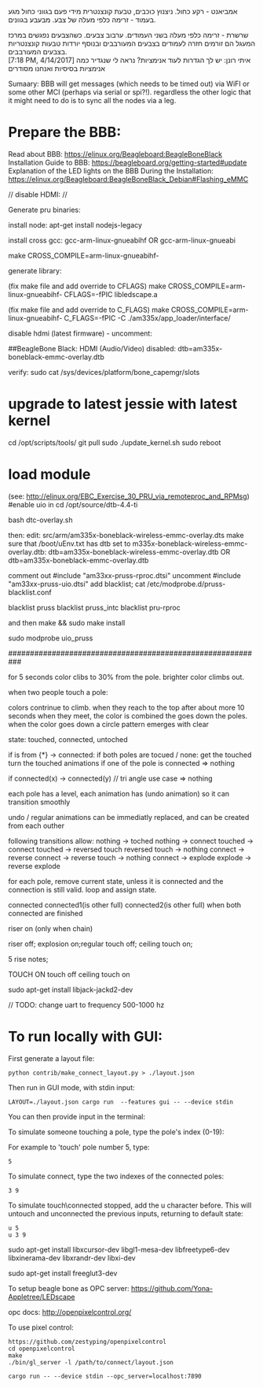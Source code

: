                         



אמביאנט - רקע כחול. ניצנוץ כוכבים, טבעת קונצנטרית מידי פעם בגווני כחול
מגע בעמוד - זרימה כלפי מעלה של צבע. מבעבע בגוונים.

שרשרת - זרימה כלפי מעלה בשני העמודים. ערבוב צבעים.
כשהצבעים נפגשים במרכז המעגל הם זורמים חזרה לעמודים בצבעים המעורבבים ובנוסף יורדות טבעות קונצנטריות בצבעים המעורבבים.                        
[7:18 PM, 4/14/2017] איתי רונן: יש לך הגדרות לעוד אנימציות? נראה לי שנגדיר כמה אנימציות בסיסיות ואנחנו מסודרים



Sumaary:
BBB will get messages (which needs to be timed out) via WiFI or some other MCI (perhaps via serial or spi?!).
regardless the other logic that it might need to do is to sync all the nodes via a leg.


# Prepare the BBB:
Read about BBB: https://elinux.org/Beagleboard:BeagleBoneBlack
Installation Guide to BBB: https://beagleboard.org/getting-started#update
Explanation of the LED lights on the BBB During the Installation: https://elinux.org/Beagleboard:BeagleBoneBlack_Debian#Flashing_eMMC

// disable HDMI:
// 

Generate pru binaries:

install node: apt-get install nodejs-legacy

install cross gcc: gcc-arm-linux-gnueabihf OR gcc-arm-linux-gnueabi

make CROSS_COMPILE=arm-linux-gnueabihf- 

generate library:

(fix make file and add override to CFLAGS)
make CROSS_COMPILE=arm-linux-gnueabihf- CFLAGS=-fPIC libledscape.a

(fix make file and add override to C_FLAGS)
make CROSS_COMPILE=arm-linux-gnueabihf- C_FLAGS=-fPIC -C ./am335x/app_loader/interface/

disable hdmi (latest firmware) - uncomment:

##BeagleBone Black: HDMI (Audio/Video) disabled:
dtb=am335x-boneblack-emmc-overlay.dtb


verify:
sudo cat /sys/devices/platform/bone_capemgr/slots



# upgrade to latest jessie with latest kernel
cd /opt/scripts/tools/
git pull
sudo ./update_kernel.sh
sudo reboot

# load module
(see: http://elinux.org/EBC_Exercise_30_PRU_via_remoteproc_and_RPMsg)
#enable uio in
cd /opt/source/dtb-4.4-ti

bash dtc-overlay.sh

then:
edit:  src/arm/am335x-boneblack-wireless-emmc-overlay.dts
make sure that /boot/uEnv.txt has dtb set to m335x-boneblack-wireless-emmc-overlay.dtb:
dtb=am335x-boneblack-wireless-emmc-overlay.dtb
OR
dtb=am335x-boneblack-emmc-overlay.dtb

comment out #include "am33xx-pruss-rproc.dtsi"
uncomment #include "am33xx-pruss-uio.dtsi"
add blacklist;
cat /etc/modprobe.d/pruss-blacklist.conf

blacklist pruss
blacklist pruss_intc
blacklist pru-rproc

and then make && sudo make install

sudo modprobe uio_pruss

###########################################################

for 5 seconds
color clibs to 30% from the pole. 
brighter color climbs out.

when two people touch a pole:


colors contrinue to climb. when they reach to the top after about more 10 seconds
when they meet, the color is combined the goes down the poles.
when the color goes down a circle pattern emerges with clear


state:
touched, connected, untoched

if is from {*} -> connected:
    if both poles are tocued / none:
        get the touched turn the touched animations 
    if one of the pole is connected => nothing

if connected(x) -> connected(y) // tri angle use case
    => nothing


each pole has a level, each animation has (undo animation) so it can transition smoothly

undo / regular animations can be immediatly replaced, and can be created from each outher

following transitions allow:
nothing -> toched
nothing -> connect
touched -> connect
touched -> reversed touch
reversed touch -> nothing
connect -> reverse connect -> reverse touch -> nothing
connect -> explode 
explode -> reverse explode

for each pole, remove current state, unless it is connected and the connection is still valid.
loop and assign state.

connected
 connected1(is other full)
 connected2(is other full)
 when both connected are finished



 riser on (only when chain)


 riser off; explosion on;regular touch off; ceiling touch on;

 5 rise notes;


TOUCH ON
touch off
ceiling touch on



sudo apt-get install libjack-jackd2-dev


// TODO: change uart to frequency 500-1000 hz

# To run locally with GUI:
First generate a layout file:
```
python contrib/make_connect_layout.py > ./layout.json
```
Then run in GUI mode, with stdin input:

```
LAYOUT=./layout.json cargo run  --features gui -- --device stdin
```

You can then provide input in the terminal:

To simulate someone touching a pole, type the pole's index (0-19):

For example to 'touch' pole number 5, type:
```
5
```
To simulate connect, type the two indexes of the connected poles:
```
3 9
```

To simulate touch\connected stopped, add the u character before. This will untouch and unconnected
the previous inputs, returning to default state:
```
u 5
u 3 9
```


sudo apt-get install libxcursor-dev libgl1-mesa-dev libfreetype6-dev  libxinerama-dev libxrandr-dev  libxi-dev 

sudo apt-get install freeglut3-dev


To setup beagle bone as OPC server:
https://github.com/Yona-Appletree/LEDscape

opc docs:
http://openpixelcontrol.org/


To use pixel control:
```
https://github.com/zestyping/openpixelcontrol
cd openpixelcontrol
make
./bin/gl_server -l /path/to/connect/layout.json
```

```
cargo run -- --device stdin --opc_server=localhost:7890
```